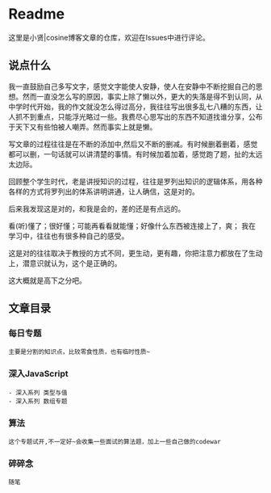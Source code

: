 # Readme

这里是小贤|cosine博客文章的仓库，欢迎在Issues中进行评论。

## 说点什么

我一直鼓励自己多写文字，感觉文字能使人安静，使人在安静中不断挖掘自己的思想。然而一直没怎么写的原因，事实上除了懒以外，更大的失落是得不到认同，从中学时代开始，我的作文就没怎么得过高分，我往往写出很多乱七八糟的东西，让人抓不到重点，只能浮光略过一些。我费尽心思写出的东西不知道找谁分享，公布于天下又有些怕被人嘲弄。然而事实上就是懒。

写文章的过程往往是在不断的添加中,然后又不断的删减。有时候删着删着，感觉都可以删，一句话就可以讲清楚的事情。有时候加着加着，感觉跑了题，扯的太远太边际。

回顾整个学生时代，老是讲授知识的过程，往往是罗列出知识的逻辑体系，用各种各样的方式将罗列出的体系讲明讲通，让人确信，这是对的。

后来我发现这是对的，和我是会的，差的还是有点远的。

看(听)懂了；很好懂；可能再看看就能懂；好像什么东西被连接上了，爽； 我在学习中，往往也有很多种自己的感受。

这是对的往往取决于教授的方式不同，更生动，更有趣，你把注意力都放在了生动上，潜意识就认为，这个是正确的。

这大概就是高下之分吧。
## 文章目录

### 每日专题

    主要是分割的知识点，比较零食性质，也有临时性质~

### 深入JavaScript

    - 深入系列 类型与值
    - 深入系列 数组专题

### 算法

    这个专题试开,不一定好~会收集一些面试的算法题，加上一些自己做的codewar

### 碎碎念

    随笔